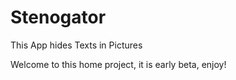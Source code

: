 Stenogator
==========

This App hides Texts in Pictures

Welcome to this home project, it is early beta, enjoy!
